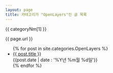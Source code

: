```yaml
---
layout: page
title: 카테고리가 "OpenLayers"인 글 목록
---
```

<!--temp에 포함된 글들:-->
<section>
	<p>{{ categoryNm[1] }}</p>
	<p>{{ page.url }}</p>
	<ul>
		{% for post in site.categories.OpenLayers %}
		<li style="list-style:disc">
			<a href="{{ post.url }}">{{ post.title }}</a>
			<div class="post-date code float_right"><span id="koreanSpan">{{post.date | date : '%Y년 %m월 %d일'}}</span></div>
		</li>
		{% endfor %}
	</ul>
</section>
